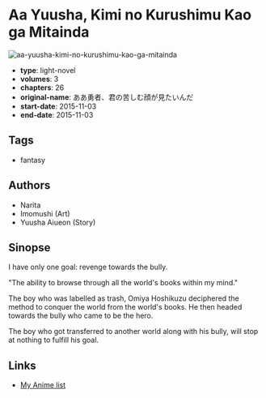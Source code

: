 # Aa Yuusha, Kimi no Kurushimu Kao ga Mitainda

![aa-yuusha-kimi-no-kurushimu-kao-ga-mitainda](https://cdn.myanimelist.net/images/manga/3/175981.jpg)

-   **type**: light-novel
-   **volumes**: 3
-   **chapters**: 26
-   **original-name**: ああ勇者、君の苦しむ顔が見たいんだ
-   **start-date**: 2015-11-03
-   **end-date**: 2015-11-03

## Tags

-   fantasy

## Authors

-   Narita
-   Imomushi (Art)
-   Yuusha Aiueon (Story)

## Sinopse

I have only one goal: revenge towards the bully.

"The ability to browse through all the world's books within my mind."

The boy who was labelled as trash, Omiya Hoshikuzu deciphered the method to conquer the world from the world's books. He then headed towards the bully who came to be the hero.

The boy who got transferred to another world along with his bully, will stop at nothing to fulfill his goal.

## Links

-   [My Anime list](https://myanimelist.net/manga/92519/Aa_Yuusha_Kimi_no_Kurushimu_Kao_ga_Mitainda)
